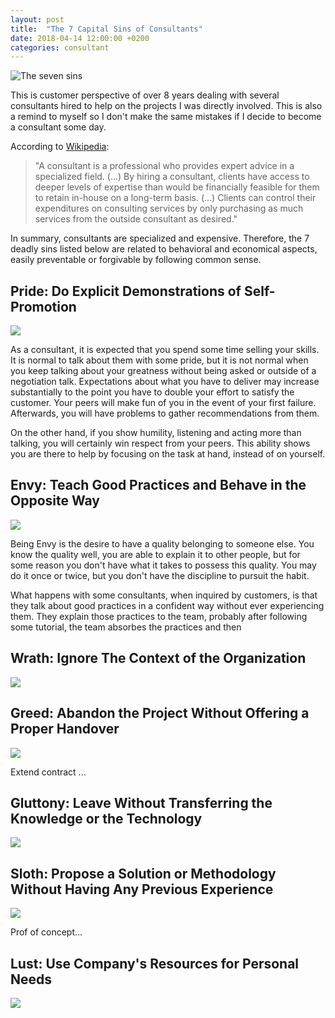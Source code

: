 ```yaml
---
layout: post
title:  "The 7 Capital Sins of Consultants"
date: 2018-04-14 12:00:00 +0200
categories: consultant
---
```


![The seven sins](/images/posts/seven-sins.jpg)

This is customer perspective of over 8 years dealing with several consultants hired to help on the projects I was directly involved. This is also a remind to myself so I don't make the same mistakes if I decide to become a consultant some day.

<!-- more -->

According to [Wikipedia][wikipedia-consultant]:

> "A consultant is a professional who provides expert advice in a specialized field. (...) By hiring a consultant, clients have access to deeper levels of expertise than would be financially feasible for them to retain in-house on a long-term basis. (...) Clients can control their expenditures on consulting services by only purchasing as much services from the outside consultant as desired."

In summary, consultants are specialized and expensive. Therefore, the 7 deadly sins listed below are related to behavioral and economical aspects, easily preventable or forgivable by following common sense.

## Pride: Do Explicit Demonstrations of Self-Promotion

<img class="img-left" src="/images/posts/seven-sins-pride.jpg">

As a consultant, it is expected that you spend some time selling your skills. It is normal to talk about them with some pride, but it is not normal when you keep talking about your greatness without being asked or outside of a negotiation talk. Expectations about what you have to deliver may increase substantially to the point you have to double your effort to satisfy the customer. Your peers will make fun of you in the event of your first failure. Afterwards, you will have problems to gather recommendations from them.

On the other hand, if you show humility, listening and acting more than talking, you will certainly win respect from your peers. This ability shows you are there to help by focusing on the task at hand, instead of on yourself.

## Envy: Teach Good Practices and Behave in the Opposite Way

<img class="img-left" src="/images/posts/seven-sins-envy.jpg">

Being Envy is the desire to have a quality belonging to someone else. You know the quality well, you are able to explain it to other people, but for some reason you don't have what it takes to possess this quality. You may do it once or twice, but you don't have the discipline to pursuit the habit.

What happens with some consultants, when inquired by customers, is that they talk about good practices in a confident way without ever experiencing them. They explain those practices to the team, probably after following some tutorial, the team absorbes the practices and then

## Wrath: Ignore The Context of the Organization

<img class="img-left" src="/images/posts/seven-sins-wrath.jpg">

## Greed: Abandon the Project Without Offering a Proper Handover

<img class="img-left" src="/images/posts/seven-sins-greed.jpg">

Extend contract ...

## Gluttony: Leave Without Transferring the Knowledge or the Technology

<img class="img-left" src="/images/posts/seven-sins-gluttony.jpg">

## Sloth: Propose a Solution or Methodology Without Having Any Previous Experience

<img class="img-left" src="/images/posts/seven-sins-sloth.jpg">

Prof of concept...

## Lust: Use Company's Resources for Personal Needs

<img class="img-left" src="/images/posts/seven-sins-lust.jpg">

[wikipedia-consultant]: https://en.wikipedia.org/wiki/Consultant
